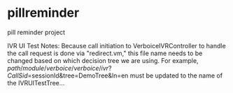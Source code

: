 pillreminder
=====================

 pill reminder project 

IVR UI Test Notes:
  Because call initiation to VerboiceIVRController to handle the call request is done via "redirect.vm," this file name needs to be changed based on which decision tree we are using. 
  For example, 
<Redirect method="GET">$path/module/verboice/verboice/ivr?CallSid=$sessionId&amp;tree=DemoTree&amp;ln=en</Redirect>
  must be updated to the name of the IVRUITestTree...
